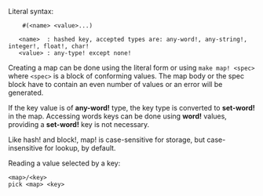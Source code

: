 Literal syntax:
```
    #(<name> <value>...)

   <name>  : hashed key, accepted types are: any-word!, any-string!, integer!, float!, char!
   <value> : any-type! except none!
```
Creating a map can be done using the literal form or using `make map! <spec>` where `<spec>` is a block of conforming values. The map body or the spec block have to contain an even number of values or an error will be generated.

If the key value is of **any-word!** type, the key type is converted to **set-word!** in the map. Accessing words keys can be done using **word!** values, providing a **set-word!** key is not necessary.

Like hash! and block!, map! is case-sensitive for storage, but case-insensitive for lookup, by default.

Reading a value selected by a key:
```
<map>/<key>
pick <map> <key>
```